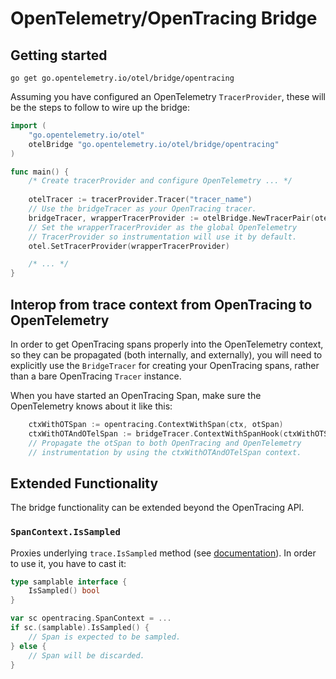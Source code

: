 # OpenTelemetry/OpenTracing Bridge

## Getting started

`go get go.opentelemetry.io/otel/bridge/opentracing`

Assuming you have configured an OpenTelemetry `TracerProvider`, these will be the steps to follow to wire up the bridge:

```go
import (
	"go.opentelemetry.io/otel"
	otelBridge "go.opentelemetry.io/otel/bridge/opentracing"
)

func main() {
	/* Create tracerProvider and configure OpenTelemetry ... */
	
	otelTracer := tracerProvider.Tracer("tracer_name")
	// Use the bridgeTracer as your OpenTracing tracer.
	bridgeTracer, wrapperTracerProvider := otelBridge.NewTracerPair(otelTracer)
	// Set the wrapperTracerProvider as the global OpenTelemetry
	// TracerProvider so instrumentation will use it by default.
	otel.SetTracerProvider(wrapperTracerProvider)

	/* ... */
}
```

## Interop from trace context from OpenTracing to OpenTelemetry

In order to get OpenTracing spans properly into the OpenTelemetry context, so they can be propagated (both internally, and externally), you will need to explicitly use the `BridgeTracer` for creating your OpenTracing spans, rather than a bare OpenTracing `Tracer` instance.

When you have started an OpenTracing Span, make sure the OpenTelemetry knows about it like this:

```go
	ctxWithOTSpan := opentracing.ContextWithSpan(ctx, otSpan)
	ctxWithOTAndOTelSpan := bridgeTracer.ContextWithSpanHook(ctxWithOTSpan, otSpan)
	// Propagate the otSpan to both OpenTracing and OpenTelemetry
	// instrumentation by using the ctxWithOTAndOTelSpan context.
```

## Extended Functionality

The bridge functionality can be extended beyond the OpenTracing API.

### `SpanContext.IsSampled`

Proxies underlying `trace.IsSampled` method (see [documentation](https://pkg.go.dev/go.opentelemetry.io/otel/trace#SpanContext.IsSampled)). In order to use it, you have to cast it:

```go
type samplable interface {
	IsSampled() bool
}

var sc opentracing.SpanContext = ...
if sc.(samplable).IsSampled() {
	// Span is expected to be sampled.
} else {
	// Span will be discarded.
}
```

